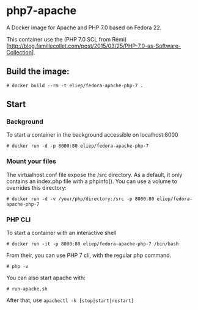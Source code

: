 # php7-apache

A Docker image for Apache and PHP 7.0 based on Fedora 22.

This container use the (PHP 7.0 SCL from Rémi)[http://blog.famillecollet.com/post/2015/03/25/PHP-7.0-as-Software-Collection].


## Build the image: 

```
# docker build --rm -t eliep/fedora-apache-php-7 .
```

## Start

### Background
To start a container in the background accessible on localhost:8000
```
# docker run -d -p 8000:80 eliep/fedora-apache-php-7
```

### Mount your files
The virtualhost.conf file expose the /src directory. As a default, it only contains an index.php file with a phpinfo(). You can use a volume to overrides this directory:
```
# docker run -d -v /your/php/directory:/src -p 8000:80 eliep/fedora-apache-php-7
```

### PHP CLI
To start a container with an interactive shell 
```
# docker run -it -p 8000:80 eliep/fedora-apache-php-7 /bin/bash
```

From their, you can use PHP 7 cli, with the regular php command.
```
# php -v
```

You can also start apache with:
```
# run-apache.sh
```

After that, use `apachectl -k [stop|start|restart]`

